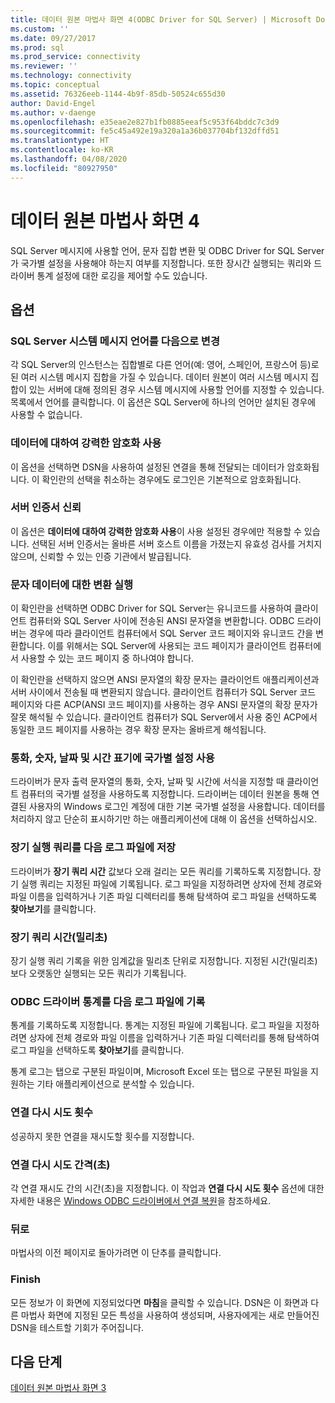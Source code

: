 ```yaml
---
title: 데이터 원본 마법사 화면 4(ODBC Driver for SQL Server) | Microsoft Docs
ms.custom: ''
ms.date: 09/27/2017
ms.prod: sql
ms.prod_service: connectivity
ms.reviewer: ''
ms.technology: connectivity
ms.topic: conceptual
ms.assetid: 76326eeb-1144-4b9f-85db-50524c655d30
author: David-Engel
ms.author: v-daenge
ms.openlocfilehash: e35eae2e827b1fb0885eeaf5c953f64bddc7c3d9
ms.sourcegitcommit: fe5c45a492e19a320a1a36b037704bf132dffd51
ms.translationtype: HT
ms.contentlocale: ko-KR
ms.lasthandoff: 04/08/2020
ms.locfileid: "80927950"
---
```

# <a name="data-source-wizard-screen-4"></a>데이터 원본 마법사 화면 4

SQL Server 메시지에 사용할 언어, 문자 집합 변환 및 ODBC Driver for SQL Server가 국가별 설정을 사용해야 하는지 여부를 지정합니다. 또한 장시간 실행되는 쿼리와 드라이버 통계 설정에 대한 로깅을 제어할 수도 있습니다.

## <a name="options"></a>옵션

### <a name="change-the-language-of-sql-server-system-messages-to"></a>SQL Server 시스템 메시지 언어를 다음으로 변경

각 SQL Server의 인스턴스는 집합별로 다른 언어(예: 영어, 스페인어, 프랑스어 등)로 된 여러 시스템 메시지 집합을 가질 수 있습니다. 데이터 원본이 여러 시스템 메시지 집합이 있는 서버에 대해 정의된 경우 시스템 메시지에 사용할 언어를 지정할 수 있습니다. 목록에서 언어를 클릭합니다. 이 옵션은 SQL Server에 하나의 언어만 설치된 경우에 사용할 수 없습니다.

### <a name="use-strong-encryption-for-data"></a>데이터에 대하여 강력한 암호화 사용

이 옵션을 선택하면 DSN을 사용하여 설정된 연결을 통해 전달되는 데이터가 암호화됩니다. 이 확인란의 선택을 취소하는 경우에도 로그인은 기본적으로 암호화됩니다.

### <a name="trust-server-certificate"></a>서버 인증서 신뢰

이 옵션은 **데이터에 대하여 강력한 암호화 사용**이 사용 설정된 경우에만 적용할 수 있습니다. 선택된 서버 인증서는 올바른 서버 호스트 이름을 가졌는지 유효성 검사를 거치지 않으며, 신뢰할 수 있는 인증 기관에서 발급됩니다. 

### <a name="perform-translation-for-character-data"></a>문자 데이터에 대한 변환 실행

이 확인란을 선택하면 ODBC Driver for SQL Server는 유니코드를 사용하여 클라이언트 컴퓨터와 SQL Server 사이에 전송된 ANSI 문자열을 변환합니다. ODBC 드라이버는 경우에 따라 클라이언트 컴퓨터에서 SQL Server 코드 페이지와 유니코드 간을 변환합니다. 이를 위해서는 SQL Server에 사용되는 코드 페이지가 클라이언트 컴퓨터에서 사용할 수 있는 코드 페이지 중 하나여야 합니다.

이 확인란을 선택하지 않으면 ANSI 문자열의 확장 문자는 클라이언트 애플리케이션과 서버 사이에서 전송될 때 변환되지 않습니다. 클라이언트 컴퓨터가 SQL Server 코드 페이지와 다른 ACP(ANSI 코드 페이지)를 사용하는 경우 ANSI 문자열의 확장 문자가 잘못 해석될 수 있습니다. 클라이언트 컴퓨터가 SQL Server에서 사용 중인 ACP에서 동일한 코드 페이지를 사용하는 경우 확장 문자는 올바르게 해석됩니다.

### <a name="use-regional-settings-when-outputting-currency-numbers-dates-and-times"></a>통화, 숫자, 날짜 및 시간 표기에 국가별 설정 사용

드라이버가 문자 출력 문자열의 통화, 숫자, 날짜 및 시간에 서식을 지정할 때 클라이언트 컴퓨터의 국가별 설정을 사용하도록 지정합니다. 드라이버는 데이터 원본을 통해 연결된 사용자의 Windows 로그인 계정에 대한 기본 국가별 설정을 사용합니다. 데이터를 처리하지 않고 단순히 표시하기만 하는 애플리케이션에 대해 이 옵션을 선택하십시오.

### <a name="save-long-running-queries-to-the-log-file"></a>장기 실행 쿼리를 다음 로그 파일에 저장

드라이버가 **장기 쿼리 시간** 값보다 오래 걸리는 모든 쿼리를 기록하도록 지정합니다. 장기 실행 쿼리는 지정된 파일에 기록됩니다. 로그 파일을 지정하려면 상자에 전체 경로와 파일 이름을 입력하거나 기존 파일 디렉터리를 통해 탐색하여 로그 파일을 선택하도록 **찾아보기**를 클릭합니다.

### <a name="long-query-time-milliseconds"></a>장기 쿼리 시간(밀리초)

장기 실행 쿼리 기록을 위한 임계값을 밀리초 단위로 지정합니다. 지정된 시간(밀리초)보다 오랫동안 실행되는 모든 쿼리가 기록됩니다.

### <a name="log-odbc-driver-statistics-to-the-log-file"></a>ODBC 드라이버 통계를 다음 로그 파일에 기록

통계를 기록하도록 지정합니다. 통계는 지정된 파일에 기록됩니다. 로그 파일을 지정하려면 상자에 전체 경로와 파일 이름을 입력하거나 기존 파일 디렉터리를 통해 탐색하여 로그 파일을 선택하도록 **찾아보기**를 클릭합니다.

통계 로그는 탭으로 구분된 파일이며, Microsoft Excel 또는 탭으로 구분된 파일을 지원하는 기타 애플리케이션으로 분석할 수 있습니다.

### <a name="connect-retry-count"></a>연결 다시 시도 횟수

성공하지 못한 연결을 재시도할 횟수를 지정합니다.

### <a name="connect-retry-interval-seconds"></a>연결 다시 시도 간격(초)

각 연결 재시도 간의 시간(초)을 지정합니다. 이 작업과 **연결 다시 시도 횟수** 옵션에 대한 자세한 내용은 [Windows ODBC 드라이버에서 연결 복원](../../../connect/odbc/windows/connection-resiliency-in-the-windows-odbc-driver.md)을 참조하세요.

### <a name="back"></a>뒤로

마법사의 이전 페이지로 돌아가려면 이 단추를 클릭합니다.

### <a name="finish"></a>Finish

모든 정보가 이 화면에 지정되었다면 **마침**을 클릭할 수 있습니다. DSN은 이 화면과 다른 마법사 화면에 지정된 모든 특성을 사용하여 생성되며, 사용자에게는 새로 만들어진 DSN을 테스트할 기회가 주어집니다.

## <a name="next-steps"></a>다음 단계

[데이터 원본 마법사 화면 3](../../../connect/odbc/windows/dsn-wizard-3.md)
